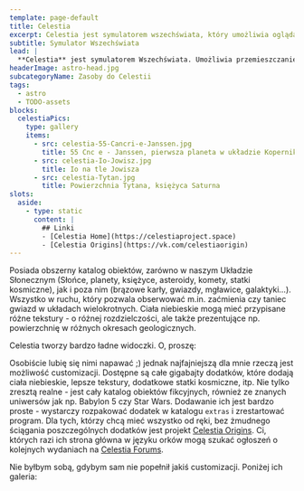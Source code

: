 ```yaml
---
template: page-default
title: Celestia
excerpt: Celestia jest symulatorem wszechświata, który umożliwia oglądanie go z każdego miejsca, jakie nam się zamarzy
subtitle: Symulator Wszechświata
lead: |
  **Celestia** jest symulatorem Wszechświata. Umożliwia przemieszczanie się po naszym uniwersum i podziwianie widoków - od spojrzenia z niskiej orbity po panoramę galaktyk. 
headerImage: astro-head.jpg
subcategoryName: Zasoby do Celestii
tags:
  - astro
  - TODO-assets
blocks:
  celestiaPics:
    type: gallery
    items: 
      - src: celestia-55-Cancri-e-Janssen.jpg
        title: 55 Cnc e - Janssen, pierwsza planeta w układzie Kopernika
      - src: celestia-Io-Jowisz.jpg
        title: Io na tle Jowisza
      - src: celestia-Tytan.jpg
        title: Powierzchnia Tytana, księżyca Saturna
slots:
  aside:
    - type: static
      content: |
        ## Linki
        - [Celestia Home](https://celestiaproject.space)
        - [Celestia Origins](https://vk.com/celestiaorigin)
---
```

Posiada obszerny katalog obiektów, zarówno w naszym Układzie Słonecznym (Słońce, planety, księżyce, asteroidy, komety, statki kosmiczne), jak i poza nim (brązowe karły, gwiazdy, mgławice, galaktyki...). Wszystko w ruchu, który pozwala obserwować m.in. zaćmienia czy taniec gwiazd w układach wielokrotnych. Ciała niebieskie mogą mieć przypisane różne tekstury - o różnej rozdzielczości, ale także prezentujące np. powierzchnię w różnych okresach geologicznych.

Celestia tworzy bardzo ładne widoczki. O, proszę:
<block id="celestiaPics" />

Osobiście lubię się nimi napawać ;) jednak najfajniejszą dla mnie rzeczą jest możliwość customizacji. Dostępne są całe gigabajty dodatków, które dodają ciała niebieskie, lepsze tekstury, dodatkowe statki kosmiczne, itp. Nie tylko zresztą realne - jest cały katalog obiektów fikcyjnych, również ze znanych uniwersów jak np. Babylon 5 czy Star Wars. Dodawanie ich jest bardzo proste  - wystarczy rozpakować dodatek w katalogu `extras` i zrestartować program. Dla tych, którzy chcą mieć wszystko od ręki, bez żmudnego ściągania poszczególnych dodatków jest projekt [Celestia Origins](https://vk.com/celestiaorigin). Ci, których razi ich strona główna w języku orków mogą szukać ogłoszeń o kolejnych wydaniach na [Celestia Forums](https://celestiaproject.space/forum/viewforum.php?f=23).

Nie byłbym sobą, gdybym sam nie popełnił jakiś customizacji. Poniżej ich galeria: